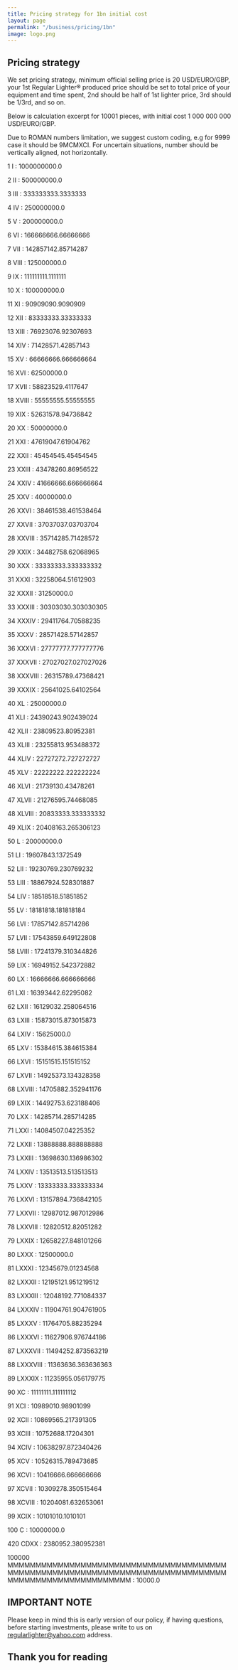 ```yaml
---
title: Pricing strategy for 1bn initial cost
layout: page
permalink: "/business/pricing/1bn"
image: logo.png
---
```


## Pricing strategy 
We set pricing strategy, minimum official selling price is 20 USD/EURO/GBP, your 1st Regular Lighter&reg; produced price should be set to total price of your equipment and time spent, 2nd should be half of 1st lighter price, 3rd should be 1/3rd, and so on.

Below is calculation excerpt for 10001 pieces, with initial cost 1 000 000 000 USD/EURO/GBP.

Due to ROMAN numbers limitation, we suggest custom coding, e.g for 9999 case it should be 9MCMXCI.
For uncertain situations, number should be vertically aligned, not horizontally.

1 I : 1000000000.0
 
2 II : 500000000.0
 
3 III : 333333333.3333333
 
4 IV : 250000000.0
 
5 V : 200000000.0
 
6 VI : 166666666.66666666
 
7 VII : 142857142.85714287
 
8 VIII : 125000000.0
 
9 IX : 111111111.1111111
 
10 X : 100000000.0
 
11 XI : 90909090.9090909
 
12 XII : 83333333.33333333
 
13 XIII : 76923076.92307693
 
14 XIV : 71428571.42857143
 
15 XV : 66666666.666666664
 
16 XVI : 62500000.0
 
17 XVII : 58823529.4117647
 
18 XVIII : 55555555.55555555
 
19 XIX : 52631578.94736842
 
20 XX : 50000000.0
 
21 XXI : 47619047.61904762
 
22 XXII : 45454545.45454545
 
23 XXIII : 43478260.86956522
 
24 XXIV : 41666666.666666664
 
25 XXV : 40000000.0
 
26 XXVI : 38461538.461538464
 
27 XXVII : 37037037.03703704
 
28 XXVIII : 35714285.71428572
 
29 XXIX : 34482758.62068965
 
30 XXX : 33333333.333333332
 
31 XXXI : 32258064.51612903
 
32 XXXII : 31250000.0
 
33 XXXIII : 30303030.303030305
 
34 XXXIV : 29411764.70588235
 
35 XXXV : 28571428.57142857
 
36 XXXVI : 27777777.777777776
 
37 XXXVII : 27027027.027027026
 
38 XXXVIII : 26315789.47368421
 
39 XXXIX : 25641025.64102564
 
40 XL : 25000000.0
 
41 XLI : 24390243.902439024
 
42 XLII : 23809523.80952381
 
43 XLIII : 23255813.953488372
 
44 XLIV : 22727272.727272727
 
45 XLV : 22222222.222222224
 
46 XLVI : 21739130.43478261
 
47 XLVII : 21276595.74468085
 
48 XLVIII : 20833333.333333332
 
49 XLIX : 20408163.265306123
 
50 L : 20000000.0
 
51 LI : 19607843.1372549
 
52 LII : 19230769.230769232
 
53 LIII : 18867924.528301887
 
54 LIV : 18518518.51851852
 
55 LV : 18181818.181818184
 
56 LVI : 17857142.85714286
 
57 LVII : 17543859.649122808
 
58 LVIII : 17241379.310344826
 
59 LIX : 16949152.542372882
 
60 LX : 16666666.666666666
 
61 LXI : 16393442.62295082
 
62 LXII : 16129032.258064516
 
63 LXIII : 15873015.873015873
 
64 LXIV : 15625000.0
 
65 LXV : 15384615.384615384
 
66 LXVI : 15151515.151515152
 
67 LXVII : 14925373.134328358
 
68 LXVIII : 14705882.352941176
 
69 LXIX : 14492753.623188406
 
70 LXX : 14285714.285714285
 
71 LXXI : 14084507.04225352
 
72 LXXII : 13888888.888888888
 
73 LXXIII : 13698630.136986302
 
74 LXXIV : 13513513.513513513
 
75 LXXV : 13333333.333333334
 
76 LXXVI : 13157894.736842105
 
77 LXXVII : 12987012.987012986
 
78 LXXVIII : 12820512.82051282
 
79 LXXIX : 12658227.848101266
 
80 LXXX : 12500000.0
 
81 LXXXI : 12345679.01234568
 
82 LXXXII : 12195121.951219512
 
83 LXXXIII : 12048192.771084337
 
84 LXXXIV : 11904761.904761905
 
85 LXXXV : 11764705.88235294
 
86 LXXXVI : 11627906.976744186
 
87 LXXXVII : 11494252.873563219
 
88 LXXXVIII : 11363636.363636363
 
89 LXXXIX : 11235955.056179775
 
90 XC : 11111111.111111112
 
91 XCI : 10989010.98901099
 
92 XCII : 10869565.217391305
 
93 XCIII : 10752688.17204301
 
94 XCIV : 10638297.872340426
 
95 XCV : 10526315.789473685
 
96 XCVI : 10416666.666666666
 
97 XCVII : 10309278.350515464
 
98 XCVIII : 10204081.632653061
 
99 XCIX : 10101010.1010101
 
100 C : 10000000.0

420 CDXX : 2380952.380952381

100000 MMMMMMMMMMMMMMMMMMMMMMMMMMMMMMMMMMMMMMMMMMMMMMMMMMMMMMMMMMMMMMMMMMMMMMMMMMMMMMMMMMMMMMMMMMMMMMMMMMMM : 10000.0

## IMPORTANT NOTE
Please keep in mind this is early version of our policy, if having questions, before starting investments, please write to us on [regularlighter@yahoo.com](mailto:regularlighter@yahoo.com) address.

## Thank you for reading

